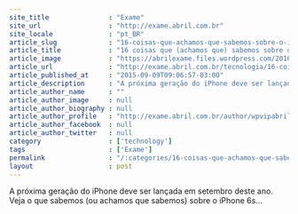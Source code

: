 ```yaml
---
site_title               : "Exame"
site_url                 : "http://exame.abril.com.br"
site_locale              : "pt_BR"
article_slug             : "16-coisas-que-achamos-que-sabemos-sobre-o-iphone-6s"
article_title            : "16 coisas que (achamos que) sabemos sobre o iPhone 6s"
article_image            : "https://abrilexame.files.wordpress.com/2016/09/size_960_16_9_loja-da-apple-em-nova-york1.jpg?quality=70&strip=all&w=960"
article_url              : "http://exame.abril.com.br/tecnologia/16-coisas-que-achamos-que-sabemos-sobre-o-iphone-6s/"
article_published_at     : "2015-09-09T09:06:57-03:00"
article_description      : "A próxima geração do iPhone deve ser lançada em setembro deste ano. Veja o que sabemos (ou achamos que sabemos) sobre o iPhone 6s..."
article_author_name      : ""
article_author_image     : null
article_author_biography : null
article_author_profile   : "http://exame.abril.com.br/author/wpvipabril/"
article_author_facebook  : null
article_author_twitter   : null
category                 : ['technology']
tags                     : ['Exame']
permalink                : "/:categories/16-coisas-que-achamos-que-sabemos-sobre-o-iphone-6s/"
layout                   : post
---
```


A próxima geração do iPhone deve ser lançada em setembro deste ano. Veja o que sabemos (ou achamos que sabemos) sobre o iPhone 6s...
